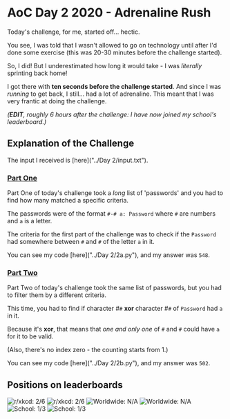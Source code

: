# AoC Day 2 2020 - Adrenaline Rush
Today's challenge, for me, started off... hectic.

You see, I was told that I wasn't allowed to go on technology until after I'd done some exercise (this was 20-30 minutes before the challenge started).

So, I did! But I underestimated how long it would take - I was *literally* sprinting back home!

I got there with **ten seconds before the challenge started**. And since I was *running* to get back, I still... had a lot of adrenaline.
This meant that I was very frantic at doing the challenge.

*(**EDIT**, roughly 6 hours after the challenge: I have now joined my school's leaderboard.)*

## Explanation of the Challenge
The input I received is [here]("../Day 2/input.txt").

### [Part One](https://adventofcode.com/2020/day/2)
Part One of today's challenge took a *long* list of 'passwords' and you had to find how many matched a specific criteria.

The passwords were of the format `#-# a: Password` where `#` are numbers and `a` is a letter.

The criteria for the first part of the challenge was to check if the `Password` had somewhere between `#` and `#` of the letter `a` in it.

You can see my code [here]("../Day 2/2a.py"), and my answer was `548`.

### [Part Two](https://adventofcode.com/2020/day/2#part2)
Part Two of today's challenge took the same list of passwords, but you had to filter them by a different criteria.

This time, you had to find if character #`#` **xor** character #`#` of `Password` had `a` in it.

Because it's **xor**, that means that *one and only one* of `#` and `#` could have `a` for it to be valid.

(Also, there's no index zero - the counting starts from 1.)

You can see my code [here]("../Day 2/2b.py"), and my answer was `502`.

## Positions on leaderboards
![r/xkcd: 2/6](https://img.shields.io/badge/r%2Fxkcd%20discord%20leaderboard%20(today)-2/6-green)
![r/xkcd: 2/6](https://img.shields.io/badge/r%2Fxkcd%20discord%20leaderboard%20(overall)-2/6-green)
![Worldwide: N/A](https://img.shields.io/badge/Worldwide%20leaderboard%20(today)-N%2FA-red)
![Worldwide: N/A](https://img.shields.io/badge/Worldwide%20leaderboard%20(overall)-N%2FA-red)
![School: 1/3](https://img.shields.io/badge/School%20leaderboard%20(today)-1/3-brightgreen)
![School: 1/3](https://img.shields.io/badge/School%20leaderboard%20(overall)-1/3-brightgreen)